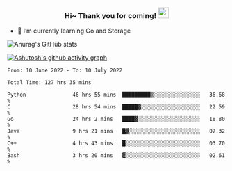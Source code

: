 <h3 align="center">
    Hi~ Thank you for coming!
    <img src="https://media.giphy.com/media/hvRJCLFzcasrR4ia7z/giphy.gif" width="25px">
</h3>

<!--
**pineapple-man/pineapple-man** is a ✨ _special_ ✨ repository because its `README.md` (this file) appears on your GitHub profile.

Here are some ideas to get you started:
- 🔭 I’m currently working on ...
- 🤔 I’m looking for help with ...
- 💬 Ask me about ...
- 📫 How to reach me: ...
- 😄 Pronouns: ...
- ⚡ Fun fact: 
- 👯 I’m looking to collaborate on kubernetes
-->
- 🌱 I’m currently learning Go and Storage


![Anurag's GitHub stats](https://github-readme-stats.vercel.app/api?username=pineapple-man&show_icons=true&theme=radical)


[![Ashutosh's github activity graph](https://activity-graph.herokuapp.com/graph?username=pineapple-man&bg_color=fffff0&color=708090&line=24292e&point=24292e&area=true&hide_border=true)](https://github.com/ashutosh00710/github-readme-activity-graph)

<!--START_SECTION:waka-->

```text
From: 10 June 2022 - To: 10 July 2022

Total Time: 127 hrs 35 mins

Python               46 hrs 55 mins  █████████▒░░░░░░░░░░░░░░░   36.68 %
C                    28 hrs 54 mins  █████▓░░░░░░░░░░░░░░░░░░░   22.59 %
Go                   24 hrs 2 mins   ████▓░░░░░░░░░░░░░░░░░░░░   18.80 %
Java                 9 hrs 21 mins   █▓░░░░░░░░░░░░░░░░░░░░░░░   07.32 %
C++                  4 hrs 43 mins   █░░░░░░░░░░░░░░░░░░░░░░░░   03.70 %
Bash                 3 hrs 20 mins   ▓░░░░░░░░░░░░░░░░░░░░░░░░   02.61 %
```

<!--END_SECTION:waka-->
